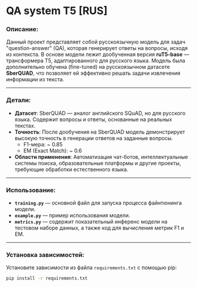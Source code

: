 # QA system T5 [RUS]

### Описание:
Данный проект представляет собой русскоязычную модель для задач "question-answer" (QA), которая генерирует ответы на вопросы, исходя из контекста. В основе модели лежит дообученная версия **ruT5-base** — трансформера T5, адаптированного для русского языка. Модель была дополнительно обучена (fine-tuned) на русскоязычном датасете **SberQUAD**, что позволяет ей эффективно решать задачи извлечения информации из текста.
___
### Детали:
- **Датасет**: SberQUAD — аналог английского SQuAD, но для русского языка. Содержит вопросы и ответы, основанные на реальных текстах.
- **Точность**: После дообучения на SberQUAD модель демонстрирует высокую точность в генерации ответов на заданные вопросы. 
  - F1-мера: ~ 0.85
  - EM (Exact Match): ~ 0.6
- **Области применения**: Автоматизация чат-ботов, интеллектуальные системы поиска, образовательные платформы и другие проекты, требующие обработки естественного языка.
___
### Использование:
- **`training.py`** — основной файл для запуска процесса файнтюнинга модели.
- **`example.py`** — пример использования модели.
- **`metrics.py`** — содержит показательный инференс модели на тестовом наборе данных, а также код для вычисления метрик F1 и EM.
___
### Установка зависимостей:
Установите зависимости из файла `requirements.txt` с помощью pip:
```bash
pip install -r requirements.txt
```
